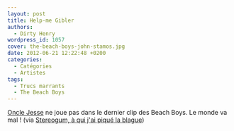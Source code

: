 ```yaml
---
layout: post
title: Help-me Gibler
authors:
  - Dirty Henry
wordpress_id: 1057
cover: the-beach-boys-john-stamos.jpg
date: 2012-06-21 12:22:48 +0200
categories:
  - Catégories
  - Artistes
tags:
  - Trucs marrants
  - The Beach Boys
---
```


[Oncle Jesse](http://fr.wikipedia.org/wiki/La_F%C3%AAte_%C3%A0_la_maison) ne
joue pas dans le dernier clip des Beach Boys. Le monde va mal ! (via
[Stereogum, à qui j'ai piqué la blague](http://stereogum.com/1069442/the-beach-boys-thats-why-god-made-the-radio-video))
